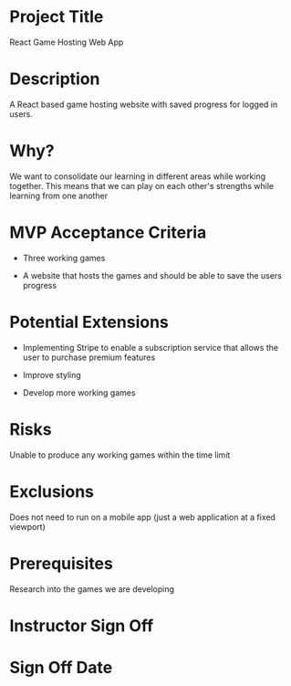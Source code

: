 # Project Title

React Game Hosting Web App

# Description 

A React based game hosting website with saved progress for logged in users.

# Why?

We want to consolidate our learning in different areas while working together. This means that we can play on each other's strengths while learning from one another 

# MVP Acceptance Criteria 

- Three working games

- A website that hosts the games and should be able to save the users progress

# Potential Extensions

- Implementing Stripe to enable a subscription service that allows the user to purchase premium features

- Improve styling

- Develop more working games

# Risks

Unable to produce any working games within the time limit

# Exclusions

Does not need to run on a mobile app (just a web application at a fixed viewport)

# Prerequisites 

Research into the games we are developing 

# Instructor Sign Off


# Sign Off Date
